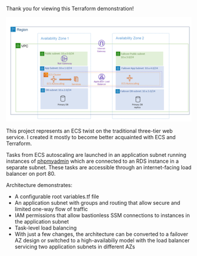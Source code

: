 Thank you for viewing this Terraform demonstration!

![Architecture_picture](https://github.com/jmckeeota/terraform_3_tier_ecs_example/blob/master/Design.png)

This project represents an ECS twist on the traditional three-tier web service.  I created it mostly to become better acquainted with ECS and Terraform.  

Tasks from ECS autoscaling are launched in an application subnet running instances of [phpmyadmin](https://hub.docker.com/_/phpmyadmin) which are connected to an RDS instance in a separate subnet. These tasks are accessible through an internet-facing load balancer on port 80.

Architecture demonstrates:
- A configurable root variables.tf file
- An application subnet with groups and routing that allow secure and limited one-way flow of traffic
- IAM permissions that allow bastionless SSM connections to instances in the application subnet
- Task-level load balancing
- With just a few changes, the architecture can be converted to a failover AZ design or switched to a high-availabiliy model with the load balancer servicing two application subnets in different AZs
